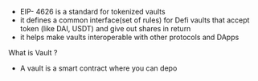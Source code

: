 
- EIP- 4626 is a standard for tokenized vaults 
- it defines a common interface(set of rules) for Defi vaults that accept token (like DAI, USDT) and give out shares in return
- it helps make vaults interoperable with other protocols and DApps



What is Vault ?

- A vault is a smart contract where you can depo